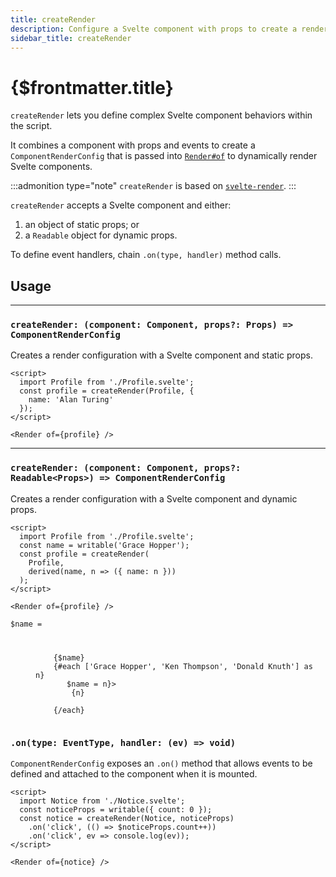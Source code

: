 ```yaml
---
title: createRender
description: Configure a Svelte component with props to create a render config
sidebar_title: createRender
---
```


<script>
  import { Render, createRender } from 'svelte-headless-table';
  import { useHljs } from '$lib/utils/useHljs';
  useHljs('ts');
</script>

# {$frontmatter.title}

`createRender` lets you define complex Svelte component behaviors within the script.

It combines a component with props and events to create a `ComponentRenderConfig` that is passed into [`Render#of`](../--render.md) to dynamically render Svelte components.

:::admonition type="note"
`createRender` is based on [`svelte-render`](https://github.com/bryanmylee/svelte-render).
:::

`createRender` accepts a Svelte component and either:

1. an object of static props; or
2. a `Readable` object for dynamic props.

To define event handlers, chain `.on(type, handler)` method calls.

## Usage

---

### `createRender: (component: Component, props?: Props) => ComponentRenderConfig`

Creates a render configuration with a Svelte component and static props.

```svelte
<script>
  import Profile from './Profile.svelte';
  const profile = createRender(Profile, {
    name: 'Alan Turing'
  });
</script>

<Render of={profile} />
```

<script>
  import Profile from './Profile.svelte';
  const profile = createRender(Profile, { name: 'Alan Turing' });
</script>

<Render of={profile} />

---

### `createRender: (component: Component, props?: Readable<Props>) => ComponentRenderConfig`

Creates a render configuration with a Svelte component and dynamic props.

```svelte
<script>
  import Profile from './Profile.svelte';
  const name = writable('Grace Hopper');
  const profile = createRender(
    Profile,
    derived(name, n => ({ name: n }))
  );
</script>

<Render of={profile} />
```

<script>
  import { Menu, MenuItem } from '@svelteness/kit-docs';
  import { writable, derived } from 'svelte/store';

  const name = writable('Grace Hopper');
  const dynamicProfile = createRender(
    Profile,
    derived(name, n => ({ name: n }))
  );
</script>

<div class="flex justify-end items-baseline mb-4">
  <code>$name =
  <Menu class="ml-auto">
    <span slot="button" class="text-base">{$name}</span>
    {#each ['Grace Hopper', 'Ken Thompson', 'Donald Knuth'] as n}
      <MenuItem selected={$name === n} on:select={() => $name = n}>
        {n}
      </MenuItem>
    {/each}
  </Menu></code>
</div>
<Render of={dynamicProfile} />

### `.on(type: EventType, handler: (ev) => void)`

`ComponentRenderConfig` exposes an `.on()` method that allows events to be defined and attached to the component when it is mounted.

```svelte
<script>
  import Notice from './Notice.svelte';
  const noticeProps = writable({ count: 0 });
  const notice = createRender(Notice, noticeProps)
    .on('click', (() => $noticeProps.count++))
    .on('click', ev => console.log(ev));
</script>

<Render of={notice} />
```

<script lang="ts">
  import Notice from './Notice.svelte';
  const noticeProps = writable({ count: 0 });
  const notice = createRender(Notice, noticeProps)
    .on('click', (() => $noticeProps.count++))
    .on('click', ev => console.log(ev));
</script>

<Render of={notice} />

